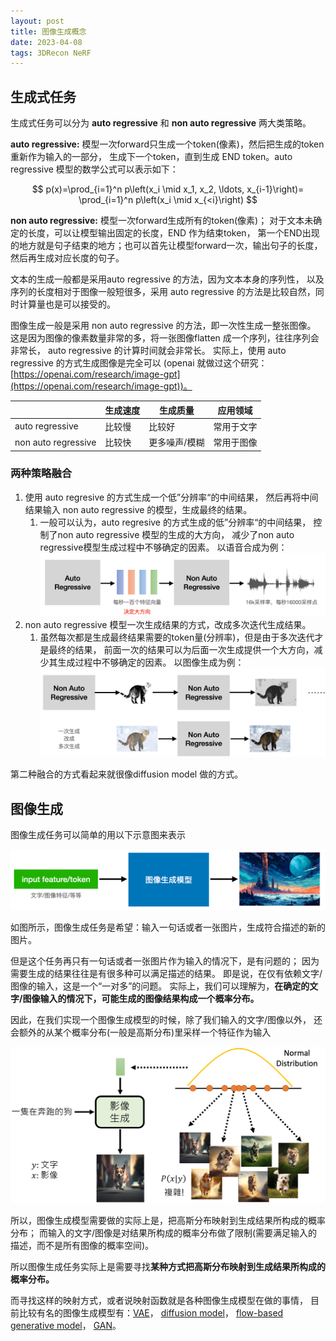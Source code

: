 ```yaml
---
layout: post
title: 图像生成概念
date: 2023-04-08
tags: 3DRecon NeRF
---
```


## 生成式任务

生成式任务可以分为 **auto regressive** 和 **non auto regressive** 两大类策略。

**auto regressive:** 模型一次forward只生成一个token(像素)，然后把生成的token重新作为输入的一部分，
生成下一个token，直到生成 END token。auto regressive 模型的数学公式可以表示如下：

$$
p(x)=\prod_{i=1}^n p\left(x_i \mid x_1, x_2, \ldots, x_{i-1}\right)=
\prod_{i=1}^n p\left(x_i \mid x_{<i}\right)
$$

**non auto regressive:** 模型一次forward生成所有的token(像素)；
对于文本未确定的长度，可以让模型输出固定的长度，END 作为结束token，
第一个END出现的地方就是句子结束的地方；也可以首先让模型forward一次，输出句子的长度，然后再生成对应长度的句子。

文本的生成一般都是采用auto regressive 的方法，因为文本本身的序列性，
以及序列的长度相对于图像一般短很多，采用 auto regressive 的方法是比较自然，同时计算量也是可以接受的。

图像生成一般是采用 non auto regressive 的方法，即一次性生成一整张图像。
这是因为图像的像素数量非常的多，将一张图像flatten 成一个序列，往往序列会非常长，
auto regressive 的计算时间就会非常长。
实际上，使用 auto regressive 的方式生成图像是完全可以
(openai 就做过这个研究：
[https://openai.com/research/image-gpt](https://openai.com/research/image-gpt))。

|  | 生成速度 | 生成质量 | 应用领域 |
| --- | --- | --- | --- |
| auto regressive | 比较慢 | 比较好 | 常用于文字 |
| non auto regressive | 比较快 | 更多噪声/模糊 | 常用于图像 |

### 两种策略融合

1. 使用 auto regresive 的方式生成一个低”分辨率“的中间结果，
   然后再将中间结果输入 non auto regressive 的模型，生成最终的结果。
    1. 一般可以认为，auto regresive 的方式生成的低”分辨率“的中间结果，
       控制了non auto regressive 模型的生成的大方向，
       减少了non auto regressive模型生成过程中不够确定的因素。
    以语音合成为例：
    ![语音合成](/images/posts/imggen/intro_00.png)
2. non auto regressive 模型一次生成结果的方式，改成多次迭代生成结果。
    1. 虽然每次都是生成最终结果需要的token量(分辨率)，但是由于多次迭代才是最终的结果，
       前面一次的结果可以为后面一次生成提供一个大方向，减少其生成过程中不够确定的因素。
    以图像生成为例：
    ![图像生成](/images/posts/imggen/intro_01.png)

第二种融合的方式看起来就很像diffusion model 做的方式。

## 图像生成

图像生成任务可以简单的用以下示意图来表示

![图像生成任务](/images/posts/imggen/intro_02.png)

如图所示，图像生成任务是希望：输入一句话或者一张图片，生成符合描述的新的图片。

但是这个任务再只有一句话或者一张图片作为输入的情况下，是有问题的；
因为需要生成的结果往往是有很多种可以满足描述的结果。
即是说，在仅有依赖文字/图像的输入，这是一个“一对多”的问题。
实际上，我们可以理解为，**在确定的文字/图像输入的情况下，可能生成的图像结果构成一个概率分布。**

因此，在我们实现一个图像生成模型的时候，除了我们输入的文字/图像以外，
还会额外的从某个概率分布(一般是高斯分布)里采样一个特征作为输入

![图像生成模型](/images/posts/imggen/intro_03.png)

所以，图像生成模型需要做的实际上是，把高斯分布映射到生成结果所构成的概率分布；
而输入的文字/图像是对结果所构成的概率分布做了限制(需要满足输入的描述，而不是所有图像的概率空间)。

所以图像生成任务实际上是需要寻找**某种方式把高斯分布映射到生成结果所构成的概率分布。**

而寻找这样的映射方式，或者说映射函数就是各种图像生成模型在做的事情，
目前比较有名的图像生成模型有：[VAE](https://arxiv.org/abs/1312.6114)，
[diffusion model](https://arxiv.org/abs/2006.11239)，
[flow-based generative model](https://arxiv.org/abs/1505.05770)，
[GAN](https://arxiv.org/abs/1406.2661)。
